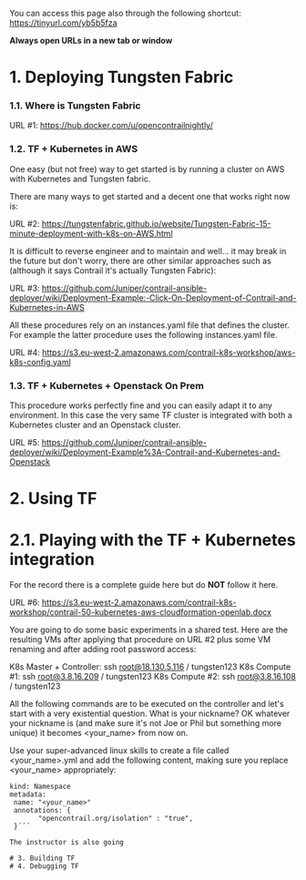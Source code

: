 You can access this page also through the following shortcut: https://tinyurl.com/yb5b5fza

**Always open URLs in a new tab or window**

# 1. Deploying Tungsten Fabric

### 1.1. Where is Tungsten Fabric

URL #1: https://hub.docker.com/u/opencontrailnightly/

### 1.2. TF + Kubernetes in AWS

One easy (but not free) way to get started is by running a cluster on AWS with Kubernetes and Tungsten fabric.

There are many ways to get started and a decent one that works right now is:

URL #2: https://tungstenfabric.github.io/website/Tungsten-Fabric-15-minute-deployment-with-k8s-on-AWS.html

It is difficult to reverse engineer and to maintain and well... it may break in the future but don't worry, there are other similar approaches such as (although it says Contrail it's actually Tungsten Fabric):

URL #3: https://github.com/Juniper/contrail-ansible-deployer/wiki/Deployment-Example:-Click-On-Deployment-of-Contrail-and-Kubernetes-in-AWS

All these procedures rely on an instances.yaml file that defines the cluster. For example the latter procedure uses the following instances.yaml file.

URL #4: https://s3.eu-west-2.amazonaws.com/contrail-k8s-workshop/aws-k8s-config.yaml

### 1.3. TF + Kubernetes + Openstack On Prem

This procedure works perfectly fine and you can easily adapt it to any environment. In this case the very same TF cluster is integrated with both a Kubernetes cluster and an Openstack cluster.

URL #5: https://github.com/Juniper/contrail-ansible-deployer/wiki/Deployment-Example%3A-Contrail-and-Kubernetes-and-Openstack

# 2. Using TF

# 2.1. Playing with the TF + Kubernetes integration

For the record there is a complete guide here but do **NOT** follow it here.

URL #6: https://s3.eu-west-2.amazonaws.com/contrail-k8s-workshop/contrail-50-kubernetes-aws-cloudformation-openlab.docx

You are going to do some basic experiments in a shared test. Here are the resulting VMs after applying that procedure on URL #2 plus some VM renaming and after adding root password access:

K8s Master + Controller: ssh root@18.130.5.116 / tungsten123
K8s Compute #1: ssh root@3.8.16.209 / tungsten123
K8s Compute #2: ssh root@3.8.16.108 / tungsten123

All the following commands are to be executed on the controller and let's start with a very existential question. What is your nickname? OK whatever your nickname is (and make sure it's not Joe or Phil but something more unique) it becomes <your_name> from now on.

Use your super-advanced linux skills to create a file called <your_name>.yml and add the following content, making sure you replace <your_name> appropriately:

```apiVersion: v1
kind: Namespace
metadata:
 name: "<your_name>"
 annotations: {
       "opencontrail.org/isolation" : "true",
 }´´´

The instructor is also going

# 3. Building TF
# 4. Debugging TF

